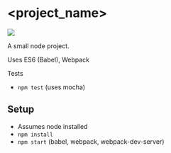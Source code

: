 # <project_name>

[<img src="travis-ci-button-path">](https://travis-ci.org/<githubusername>/<project_name>)

A small node project.

Uses ES6 (Babel), Webpack

Tests
* <code>npm test</code> (uses mocha)

## Setup
* Assumes node installed
* <code>npm install</code>
* <code>npm start</code> (babel, webpack, webpack-dev-server)